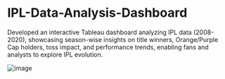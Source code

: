 # IPL-Data-Analysis-Dashboard
Developed an interactive Tableau dashboard analyzing IPL data (2008-2020), showcasing season-wise insights on title winners, Orange/Purple Cap holders, toss impact, and performance trends, enabling fans and analysts to explore IPL evolution.

![image](https://github.com/user-attachments/assets/e6efd9cb-144b-4c1b-8a7a-40e6ba198841)

